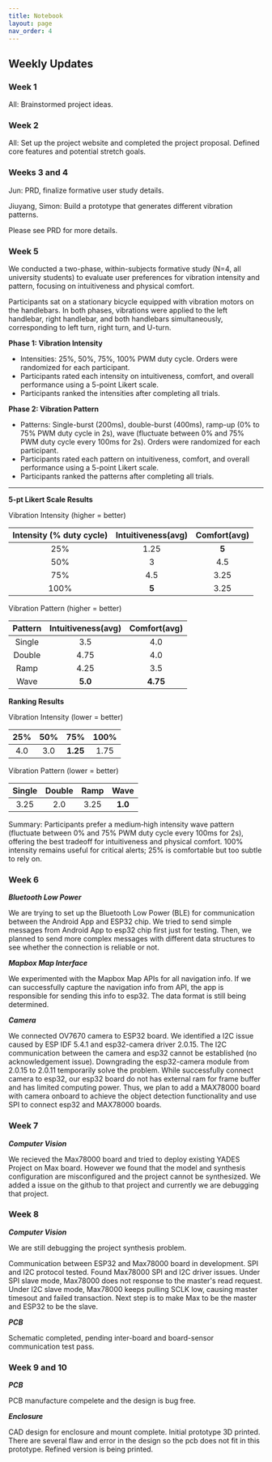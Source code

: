 ```yaml
---
title: Notebook
layout: page
nav_order: 4
---
```


## Weekly Updates
### Week 1
All: Brainstormed project ideas.

### Week 2
All: Set up the project website and completed the project proposal. Defined core features and potential stretch goals.

### Weeks 3 and 4
Jun: PRD, finalize formative user study details.

Jiuyang, Simon: Build a prototype that generates different vibration patterns.

Please see PRD for more details.

### Week 5
We conducted a two-phase, within-subjects formative study (N=4, all university students) to evaluate user preferences for vibration intensity and pattern, focusing on intuitiveness and physical comfort.

Participants sat on a stationary bicycle equipped with vibration motors on the handlebars. In both phases, vibrations were applied to the left handlebar, right handlebar, and both handlebars simultaneously, corresponding to left turn, right turn, and U-turn.

**Phase 1: Vibration Intensity**
- Intensities: 25%, 50%, 75%, 100% PWM duty cycle. Orders were randomized for each participant.
- Participants rated each intensity on intuitiveness, comfort, and overall performance using a 5-point Likert scale.
- Participants ranked the intensities after completing all trials.

**Phase 2: Vibration Pattern**
- Patterns: Single-burst (200ms), double-burst (400ms), ramp-up (0% to 75% PWM duty cycle in 2s), wave (fluctuate between 0% and 75% PWM duty cycle every 100ms for 2s). Orders were randomized for each participant.
- Participants rated each pattern on intuitiveness, comfort, and overall performance using a 5-point Likert scale.
- Participants ranked the patterns after completing all trials.

---

**5-pt Likert Scale Results**

Vibration Intensity (higher = better)

|Intensity (% duty cycle)|Intuitiveness(avg)|Comfort(avg)|
|:---:|:---:|:---:|
|25%|1.25|**5**|
|50%|3|4.5|
|75%|4.5|3.25|
|100%|**5**|3.25|

Vibration Pattern (higher = better)

|Pattern|Intuitiveness(avg)|Comfort(avg)|
|:---:|:---:|:---:|
|Single|3.5|4.0|
|Double|4.75|4.0|
|Ramp|4.25|3.5|
|Wave|**5.0**|**4.75**|

**Ranking Results**

Vibration Intensity (lower = better)

|25%|50%|75%|100%|
|:---:|:---:|:---:|:---:|
|4.0|3.0|**1.25**|1.75|

Vibration Pattern (lower = better)

|Single|Double|Ramp|Wave|
|:---:|:---:|:---:|:---:|
|3.25|2.0|3.25|**1.0**|

Summary: Participants prefer a medium‑high intensity wave pattern (fluctuate between 0% and 75% PWM duty cycle every 100ms for 2s), offering the best tradeoff for intuitiveness and physical comfort. 100% intensity remains useful for critical alerts; 25% is comfortable but too subtle to rely on.

### Week 6

***Bluetooth Low Power***

We are trying to set up the Bluetooth Low Power (BLE) for communication between the Android App and ESP32 chip. We tried to send simple messages from Android App to esp32 chip first just for testing. Then, we planned to send more complex messages with different data structures to see whether the connection is reliable or not.

***Mapbox Map Interface***

We experimented with the Mapbox Map APIs for all navigation info. If we can successfully capture the navigation info from API, the app is responsible for sending this info to esp32. The data format is still being determined.

***Camera***

We connected OV7670 camera to ESP32 board. We identified a I2C issue caused by ESP IDF 5.4.1 and esp32-camera driver 2.0.15. The I2C communication between the camera and esp32 cannot be established (no acknowledgement issue). Downgrading the esp32-camera module from 2.0.15 to 2.0.11 temporarily solve the problem. While successfully connect camera to esp32, our esp32 board do not has external ram for frame buffer and has limited computing power.
Thus, we plan to add a MAX78000 board with camera onboard to achieve the object detection functionality and use SPI to connect esp32 and MAX78000 boards.

### Week 7
***Computer Vision***

We recieved the Max78000 board and tried to deploy existing YADES Project on Max board. However we found that the model and synthesis configuration are misconfigured and the project cannot be synthesized. We added a issue on the github to that project and currently we are debugging that project.

### Week 8
***Computer Vision***

We are still debugging the project synthesis problem.

Communication between ESP32 and Max78000 board in development. SPI and I2C protocol tested. Found Max78000 SPI and I2C driver issues. Under SPI slave mode, Max78000 does not response to the master's read request. Under I2C slave mode, Max78000 keeps pulling SCLK low, causing master timesout and failed transaction. Next step is to make Max to be the master and ESP32 to be the slave.

***PCB***

Schematic completed, pending inter-board and board-sensor communication test pass.

### Week 9 and 10
***PCB***

PCB manufacture compelete and the design is bug free.

***Enclosure***

CAD design for enclosure and mount complete. Initial prototype 3D printed. There are several flaw and error in the design so the pcb does not fit in this prototype. Refined version is being printed.

